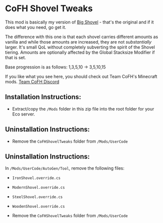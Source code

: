 # CoFH Shovel Tweaks

This mod is basically my version of [Big Shovel](https://mod.io/g/eco/m/big-shovel) - that's the original and if it does what you need, go get it.

The difference with this one is that each shovel carries different amounts as vanilla and while those amounts are increased, they are not *substantially* larger. It's small QoL without completely subverting the spirit of the Shovel tiering. Amounts are optionally affected by the Global Stacksize Modifier if that is set.

Base progression is as follows:
1,3,5,10 -> 3,5,10,15

If you like what you see here, you should check out Team CoFH's Minecraft mods.
[Team CoFH Discord](https://discord.gg/uRKrnbH)

## Installation Instructions:

- Extract/copy the `/Mods` folder in this zip file into the root folder for your Eco server.

## Uninstallation Instructions:

- Remove the `CoFHShovelTweaks` folder from `/Mods/UserCode`

## Uninstallation Instructions:

In `/Mods/UserCode/AutoGen/Tool`, remove the following files:

- `IronShovel.override.cs`
- `ModernShovel.override.cs`
- `SteelShovel.override.cs`
- `WoodenShovel.override.cs`

- Remove the `CoFHShovelTweaks` folder from `/Mods/UserCode`